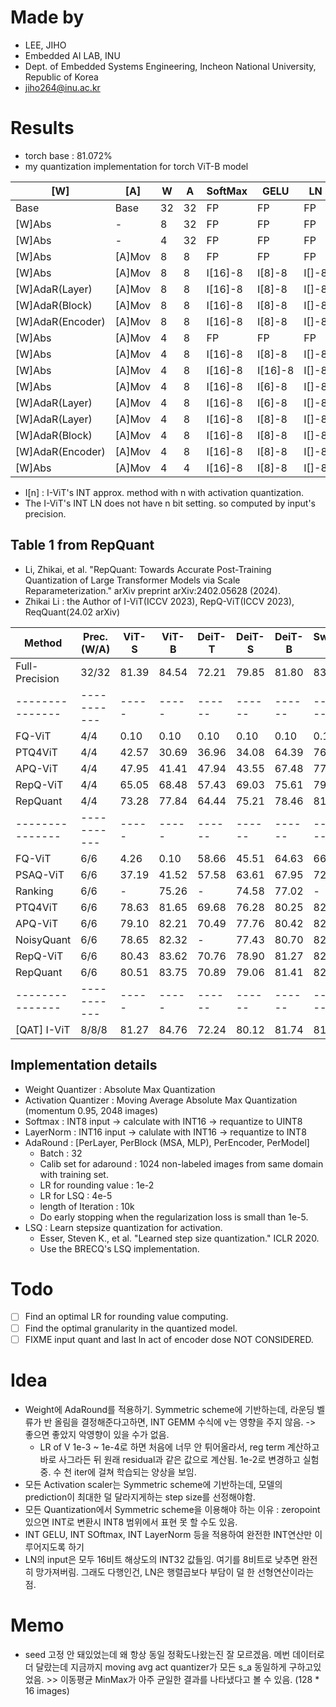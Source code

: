 # Made by
- LEE, JIHO
- Embedded AI LAB, INU 
- Dept. of Embedded Systems Engineering, Incheon National University, Republic of Korea
- jiho264@inu.ac.kr  

# Results
- torch base : 81.072%
- my quantization implementation for torch ViT-B model 

| [W]              | [A]    | W   | A   | SoftMax | GELU    | LN    | IdAdd | Acc @ 1 |
| ---------------- | ------ | --- | --- | ------- | ------- | ----- | ----- | ------- |
| Base             | Base   | 32  | 32  | FP      | FP      | FP    | FP    | 81.068% |
| [W]Abs           | -      | 8   | 32  | FP      | FP      | FP    | FP    | 81.074% |
| [W]Abs           | -      | 4   | 32  | FP      | FP      | FP    | FP    | 79.794% |
| [W]Abs           | [A]Mov | 8   | 8   | FP      | FP      | FP    | FP    | 78.406% |
| [W]Abs           | [A]Mov | 8   | 8   | I[16]-8 | I[8]-8  | I[]-8 | 16    | 77.064% |
| [W]AdaR(Layer)   | [A]Mov | 8   | 8   | I[16]-8 | I[8]-8  | I[]-8 | 16    | 77.772% |
| [W]AdaR(Block)   | [A]Mov | 8   | 8   | I[16]-8 | I[8]-8  | I[]-8 | 16    | 77.674% |
| [W]AdaR(Encoder) | [A]Mov | 8   | 8   | I[16]-8 | I[8]-8  | I[]-8 | 16    | 78.782% |
| [W]Abs           | [A]Mov | 4   | 8   | FP      | FP      | FP    | FP    | 76.894% |
| [W]Abs           | [A]Mov | 4   | 8   | I[16]-8 | I[8]-8  | I[]-8 | 16    | 72.964% |
| [W]Abs           | [A]Mov | 4   | 8   | I[16]-8 | I[16]-8 | I[]-8 | 16    | 66.870% |
| [W]Abs           | [A]Mov | 4   | 8   | I[16]-8 | I[6]-8  | I[]-8 | 16    | 76.204% |
| [W]AdaR(Layer)   | [A]Mov | 4   | 8   | I[16]-8 | I[6]-8  | I[]-8 | 16    | 79.546% |
| [W]AdaR(Layer)   | [A]Mov | 4   | 8   | I[16]-8 | I[8]-8  | I[]-8 | 16    | 79.076% |
| [W]AdaR(Block)   | [A]Mov | 4   | 8   | I[16]-8 | I[8]-8  | I[]-8 | 16    | 78.484% |
| [W]AdaR(Encoder) | [A]Mov | 4   | 8   | I[16]-8 | I[8]-8  | I[]-8 | 16    | 78.782% |
| [W]Abs           | [A]Mov | 4   | 4   | I[16]-8 | I[8]-8  | I[]-8 | 16    | 0.134%  |

- I[n] : I-ViT's INT approx. method with n with activation quantization.
- The I-ViT's INT LN does not have n bit setting. so computed by input's precision.
  
## Table 1 from RepQuant 
- Li, Zhikai, et al. "RepQuant: Towards Accurate Post-Training Quantization of Large Transformer Models via Scale Reparameterization." arXiv preprint arXiv:2402.05628 (2024).
- Zhikai Li : the Author of I-ViT(ICCV 2023), RepQ-ViT(ICCV 2023), ReqQuant(24.02 arXiv)

| Method          | Prec. (W/A) | ViT-S | ViT-B | DeiT-T | DeiT-S | DeiT-B | Swin-S | Swin-B |
| --------------- | ----------- | ----- | ----- | ------ | ------ | ------ | ------ | ------ |
| Full-Precision  | 32/32       | 81.39 | 84.54 | 72.21  | 79.85  | 81.80  | 83.23  | 85.27  |
| --------------- | ----------- | ----- | ----- | ------ | ------ | ------ | ------ | ------ |
| FQ-ViT          | 4/4         | 0.10  | 0.10  | 0.10   | 0.10   | 0.10   | 0.10   | 0.10   |
| PTQ4ViT         | 4/4         | 42.57 | 30.69 | 36.96  | 34.08  | 64.39  | 76.09  | 74.02  |
| APQ-ViT         | 4/4         | 47.95 | 41.41 | 47.94  | 43.55  | 67.48  | 77.15  | 76.48  |
| RepQ-ViT        | 4/4         | 65.05 | 68.48 | 57.43  | 69.03  | 75.61  | 79.45  | 78.32  |
| RepQuant        | 4/4         | 73.28 | 77.84 | 64.44  | 75.21  | 78.46  | 81.52  | 82.80  |
| --------------- | ----------- | ----- | ----- | ------ | ------ | ------ | ------ | ------ |
| FQ-ViT          | 6/6         | 4.26  | 0.10  | 58.66  | 45.51  | 64.63  | 66.50  | 52.09  |
| PSAQ-ViT        | 6/6         | 37.19 | 41.52 | 57.58  | 63.61  | 67.95  | 72.86  | 76.44  |
| Ranking         | 6/6         | -     | 75.26 | -      | 74.58  | 77.02  | -      | -      |
| PTQ4ViT         | 6/6         | 78.63 | 81.65 | 69.68  | 76.28  | 80.25  | 82.38  | 84.01  |
| APQ-ViT         | 6/6         | 79.10 | 82.21 | 70.49  | 77.76  | 80.42  | 82.67  | 84.18  |
| NoisyQuant      | 6/6         | 78.65 | 82.32 | -      | 77.43  | 80.70  | 82.86  | 84.68  |
| RepQ-ViT        | 6/6         | 80.43 | 83.62 | 70.76  | 78.90  | 81.27  | 82.79  | 84.57  |
| RepQuant        | 6/6         | 80.51 | 83.75 | 70.89  | 79.06  | 81.41  | 82.93  | 84.86  |
| --------------- | ----------- | ----- | ----- | ------ | ------ | ------ | ------ | ------ |
| [QAT] I-ViT     | 8/8/8       | 81.27 | 84.76 | 72.24  | 80.12  | 81.74  | 81.50  | 83.01  |

## Implementation details
- Weight Quantizer : Absolute Max Quantization
- Activation Quantizer : Moving Average Absolute Max Quantization (momentum 0.95, 2048 images)
- Softmax : INT8 input -> calculate with INT16 -> requantize to UINT8
- LayerNorm : INT16 input -> calulate with INT16 -> requantize to INT8
- AdaRound : [PerLayer, PerBlock (MSA, MLP), PerEncoder, PerModel]
  - Batch : 32
  - Calib set for adaround : 1024 non-labeled images from same domain with training set.
  - LR for rounding value : 1e-2
  - LR for LSQ : 4e-5
  - length of Iteration : 10k
  - Do early stopping when the regularization loss is small than 1e-5.
- LSQ : Learn stepsize quantization for activation.
  - Esser, Steven K., et al. "Learned step size quantization." ICLR 2020.
  - Use the BRECQ's LSQ implementation.

# Todo
- [ ] Find an optimal LR for rounding value computing.
- [ ] Find the optimal granularity in the quantized model.
- [ ] FIXME input quant and last ln act of encoder dose NOT CONSIDERED.

# Idea
- Weight에 AdaRound를 적용하기. Symmetric scheme에 기반하는데, 라운딩 벨류가 반 올림을 결정해준다고하면, INT GEMM 수식에 v는 영향을 주지 않음. -> 좋으면 좋았지 악영향이 있을 수가 없음. 
  - LR of V 1e-3 ~ 1e-4로 하면 처음에 너무 안 튀어올라서, reg term 계산하고 바로 사그라든 뒤 원래 residual과 같은 값으로 계산됨. 1e-2로 변경하고 실험 중. 수 천 iter에 걸쳐 학습되는 양상을 보임.
- 모든 Activation scaler는 Symmetric scheme에 기반하는데, 모델의 prediction이 최대한 덜 달라지게하는 step size를 선정해야함.
- 모든 Quantization에서 Symmetric scheme을 이용해야 하는 이유 : zeropoint있으면 INT로 변환시 INT8 범위에서 표현 못 할 수도 있음.
- INT GELU, INT SOftmax, INT LayerNorm 등을 적용하여 완전한 INT연산만 이루어지도록 하기
- LN의 input은 모두 16비트 해상도의 INT32 값들임. 여기를 8비트로 낮추면 완전히 망가져버림. 그래도 다행인건, LN은 행렬곱보다 부담이 덜 한 선형연산이라는 점.


# Memo
- seed 고정 안 돼있었는데 왜 항상 동일 정확도나왔는진 잘 모르겠음. 메번 데이터로더 달랐는데 지금까지 moving avg act quantizer가 모든 s_a 동일하게 구하고있었음. >> 이동평균 MinMax가 아주 균일한 결과를 나타냈다고 볼 수 있음. (128 * 16 images)
